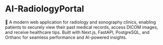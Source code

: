 # AI-RadiologyPortal
🚀 A modern web application for radiology and sonography clinics, enabling patients to securely view their past medical records, access DICOM images, and receive healthcare tips. Built with Next.js, FastAPI, PostgreSQL, and Orthanc for seamless performance and AI-powered insights.
